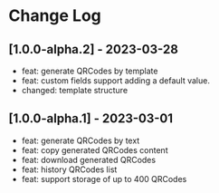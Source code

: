 # Change Log

## [1.0.0-alpha.2] - 2023-03-28

- feat: generate QRCodes by template
- feat: custom fields support adding a default value.
- changed: template structure

## [1.0.0-alpha.1] - 2023-03-01

- feat: generate QRCodes by text
- feat: copy generated QRCodes content
- feat: download generated QRCodes
- feat: history QRCodes list
- feat: support storage of up to 400 QRCodes
